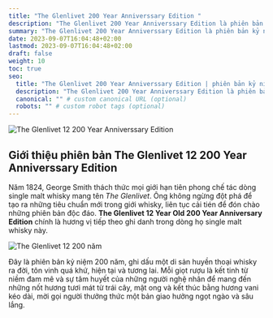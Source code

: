 ```yaml
---
title: "The Glenlivet 200 Year Anniverssary Edition "
description: "The Glenlivet 200 Year Anniverssary Edition là phiên bản kỷ niệm 200 năm thành lập của nhà The Glenlivet với tinh thần liên tục cải tiến"
summary: "The Glenlivet 200 Year Anniverssary Edition là phiên bản kỷ niệm 200 năm thành lập của nhà The Glenlivet với tinh thần liên tục cải tiến"
date: 2023-09-07T16:04:48+02:00
lastmod: 2023-09-07T16:04:48+02:00
draft: false
weight: 10
toc: true
seo:
  title: "The Glenlivet 200 Year Anniverssary Edition | phiên bản kỷ niệm 200 năm" # custom title (optional)
  description: "The Glenlivet 200 Year Anniverssary Edition là phiên bản kỷ niệm 200 năm thành lập của nhà The Glenlivet với tinh thần liên tục cải tiến" # custom description (recommended)
  canonical: "" # custom canonical URL (optional)
  robots: "" # custom robot tags (optional)
---
```


![The Glenlivet 12 200 Year Anniverssary Edition](images/the-glenlivet-12-200-year.jpg "Rượu The Glenlivet 12 phiên bản 200 năm")

## Giới thiệu phiên bản The Glenlivet 12 200 Year Anniverssary Edition

Năm 1824, George Smith thách thức mọi giới hạn tiên phong chế tác dòng single malt whisky mang tên _The Glenlivet_. Ông không ngừng đột phá để tạo ra những tiêu chuẩn mới trong giới whisky, liên tục cải tién để đón chào những phiên bản độc đáo. **The Glenlivet 12 Year Old 200 Year Anniversary Edition** chính là hương vị tiếp theo ghi danh trong dòng họ single malt whisky này.

![The Glenlivet 12 200 năm](images/the-glenlivet-12-200-year-show.jpg "Rượu The Glenlivet 12 phiên bản 200 năm")

Đây là phiên bản kỷ niệm 200 năm, ghi dấu một di sản huyền thoại whisky ra đời, tôn vinh quá khứ, hiện tại và tương lai. Mỗi giọt rượu là kết tinh từ niềm đam mê và sự tâm huyết của những người nghệ nhân để mang đến những nốt hương tươi mát từ trái cây, mật ong và kết thúc bằng hương vani kéo dài, mời gọi người thưởng thức một bản giao hưởng ngọt ngào và sâu lắng.

